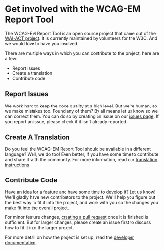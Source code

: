 # Get involved with the WCAG-EM Report Tool

The WCAG-EM Report Tool is an open source project that came out of the [WAI-ACT project](http://www.w3.org/WAI/ACT/). It is currently maintained by volunteers for the W3C. And we would love to have you involved.

There are multiple ways in which you can contribute to the project, here are a few: 

- Report issues
- Create a translation
- Contribute code


## Report Issues
We work hard to keep the code quality at a high level. But we're human, so we make mistakes too. Found any of them? By all means let us know so we can correct them. You can do so by creating an issue on our [issues page](https://github.com/w3c/wcag-em-report-tool/issues). If you report an issue, please check if it isn't already reported.


## Create A Translation
Do you feel the WCAG-EM Report Tool should be available in a different language? Well, we do too! Even better, if you have some time to contribute and share it with the community. For more information, read our [translation instructions](https://github.com/w3c/wcag-em-report-tool/blob/master/docs/translation.md)


## Contribute Code
Have an idea for a feature and have some time to develop it? Let us know! We'll gladly have new contributors to the project. We'll help you figure out the best way to fit it into the project, and work with you so the changes you make fit into the overall project.

For minor feature changes, [creating a pull request](https://github.com/w3c/wcag-em-report-tool/pulls) once it is finished is sufficient. But for larger changes, please create an issue first to discuss how to fit it into the larger project.

For more detail on how the project is set up, read the [developer documentation](https://github.com/w3c/wcag-em-report-tool/blob/master/docs/developer-docs.md).
